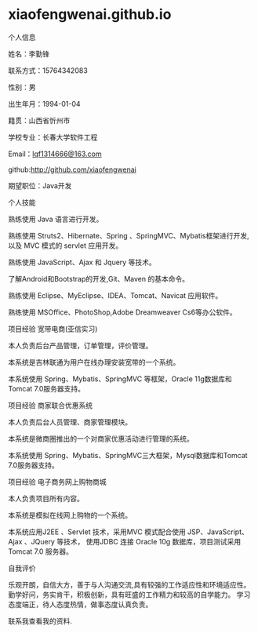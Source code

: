 # xiaofengwenai.github.io


个人信息

姓名：李勤锋

联系方式：15764342083

性别：男

出生年月：1994-01-04

籍贯：山西省忻州市

学校专业：长春大学软件工程

Email：lqf1314666@163.com

github:http://github.com/xiaofengwenai

期望职位：Java开发

个人技能

熟练使用 Java 语言进行开发。

熟练使用 Struts2、Hibernate、Spring 、SpringMVC、Mybatis框架进行开发,以及 MVC 模式的 servlet 应用开发。

熟练使用 JavaScript、Ajax 和 Jquery 等技术。

了解Android和Bootstrap的开发,Git、Maven 的基本命令。

熟练使用 Eclipse、MyEclipse、IDEA、Tomcat、Navicat 应用软件。

熟练使用 MSOffice、PhotoShop,Adobe Dreamweaver Cs6等办公软件。

项目经验
宽带电商(亚信实习)

本人负责后台产品管理，订单管理，评价管理。

本系统是吉林联通为用户在线办理安装宽带的一个系统。

本系统使用 Spring、Mybatis、SpringMVC 等框架，Oracle 11g数据库和Tomcat 7.0服务器支持。

项目经验
商家联合优惠系统

本人负责后台人员管理、商家管理模块。

本系统是微商圈推出的一个对商家优惠活动进行管理的系统。

本系统使用 Spring、Mybatis、SpringMVC三大框架，Mysql数据库和Tomcat 7.0服务器支持。

项目经验
电子商务网上购物商城

本人负责项目所有内容。

本系统是模拟在线网上购物的一个系统。

本系统应用J2EE 、Servlet 技术，采用MVC 模式配合使用 JSP、JavaScript、Ajax 、JQuery 等技术， 使用JDBC 连接 Oracle 10g 数据库，项目测试采用Tomcat 7.0 服务器。

自我评价

乐观开朗，自信大方，善于与人沟通交流,具有较强的工作适应性和环境适应性。 勤学好问，务实肯干，积极创新，具有旺盛的工作精力和较高的自学能力。 学习态度端正，待人态度热情，做事态度认真负责。

联系我查看我的资料. 
